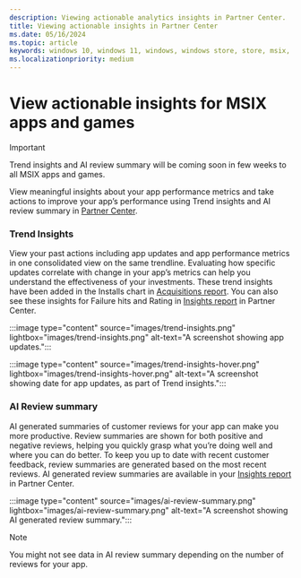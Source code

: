 ```yaml
---
description: Viewing actionable analytics insights in Partner Center.
title: Viewing actionable insights in Partner Center
ms.date: 05/16/2024
ms.topic: article
keywords: windows 10, windows 11, windows, windows store, store, msix, pwa, insights, analytics, review summary
ms.localizationpriority: medium
---
```


# View actionable insights for MSIX apps and games

> [!IMPORTANT] 
> Trend insights and AI review summary will be coming soon in few weeks to all MSIX apps and games.

View meaningful insights about your app performance metrics and take actions to improve your app’s performance using Trend insights and AI review summary in [Partner Center](https://aka.ms/Insights_Report).

### Trend Insights

View your past actions including app updates and app performance metrics in one consolidated view on the same trendline. Evaluating how specific updates correlate with change in your app’s metrics can help you understand the effectiveness of your investments. 
These trend insights have been added in the Installs chart in [Acquisitions report](https://partner.microsoft.com/dashboard/insights/analytics/reports/acquisitions). You can also see these insights for Failure hits and Rating in [Insights report](https://aka.ms/Insights_Report) in Partner Center.

:::image type="content" source="images/trend-insights.png" lightbox="images/trend-insights.png" alt-text="A screenshot showing app updates.":::

:::image type="content" source="images/trend-insights-hover.png" lightbox="images/trend-insights-hover.png" alt-text="A screenshot showing date for app updates, as part of Trend insights.":::

### AI Review summary

AI generated summaries of customer reviews for your app can make you more productive. Review summaries are shown for both positive and negative reviews, helping you quickly grasp what you’re doing well and where you can do better. To keep you up to date with recent customer feedback, review summaries are generated based on the most recent reviews.
AI generated review summaries are available in your [Insights report](https://aka.ms/Insights_Report) in Partner Center.

:::image type="content" source="images/ai-review-summary.png" lightbox="images/ai-review-summary.png" alt-text="A screenshot showing AI generated review summary.":::

> [!Note]
> You might not see data in AI review summary depending on the number of reviews for your app.
